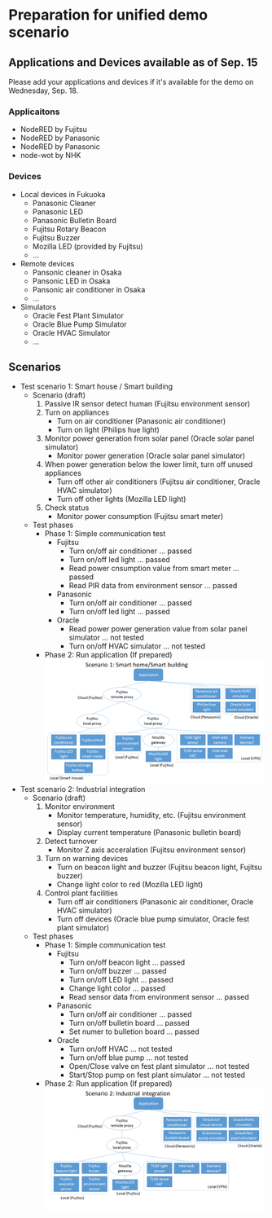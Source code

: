 # Preparation for unified demo scenario

## Applications and Devices available as of Sep. 15

Please add your applications and devices if it's available for the demo on Wednesday, Sep. 18.

### Applicaitons
* NodeRED by Fujitsu
* NodeRED by Panasonic
* NodeRED by Panasonic
* node-wot by NHK

### Devices
* Local devices in Fukuoka
  * Panasonic Cleaner
  * Panasonic LED
  * Panasonic Bulletin Board
  * Fujitsu Rotary Beacon
  * Fujitsu Buzzer
  * Mozilla LED (provided by Fujitsu)
  * ...
* Remote devices
  * Pansonic cleaner in Osaka
  * Pansonic LED in Osaka
  * Pansonic air conditioner in Osaka
  * ...
* Simulators
  * Oracle Fest Plant Simulator
  * Oracle Blue Pump Simulator
  * Oracle HVAC Simulator
  * ...

## Scenarios

- Test scenario 1: Smart house / Smart building
  - Scenario (draft)
    1. Passive IR sensor detect human (Fujitsu environment sensor)
    1. Turn on appliances
       - Turn on air conditioner (Panasonic air conditioner)
       - Turn on light (Philips hue light)
    1. Monitor power generation from solar panel (Oracle solar panel simulator)
       - Monitor power generation (Oracle solar panel simulator)
    1. When power generation below the lower limit, turn off unused appliances
       - Turn off other air conditioners (Fujitsu air conditioner, Oracle HVAC simulator)
       - Turn off other lights (Mozilla LED light)
    1. Check status
       - Monitor power consumption (Fujitsu smart meter)
  - Test phases
    - Phase 1: Simple communication test  
        - Fujitsu
          - Turn on/off air conditioner ... passed
          - Turn on/off led light ... passed
          - Read power cnsumption value from smart meter ... passed
          - Read PIR data from environment sensor ... passed
        - Panasonic
          - Turn on/off air conditioner ... passed
          - Turn on/off led light ... passed
        - Oracle
          - Read power power generation value from solar panel simulator ... not tested
          - Turn on/off HVAC simulator ... not tested
    - Phase 2: Run application (If prepared)
![scenario1][]
- Test scenario 2: Industrial integration
  - Scenario (draft)
    1. Monitor environment
       - Monitor temperature, humidity, etc. (Fujitsu environment sensor)
       - Display current temperature (Panasonic bulletin board)
    1. Detect turnover
       - Monitor Z axis acceralation (Fujitsu environment sensor)
    1. Turn on warning devices
       - Turn on beacon light and buzzer (Fujitsu beacon light, Fujitsu buzzer)
       - Change light color to red (Mozilla LED light)
    1. Control plant facilities
       - Turn off air conditioners (Panasonic air conditioner, Oracle HVAC simulator)
       - Turn off devices (Oracle blue pump simulator, Oracle fest plant simulator)
  - Test phases
    - Phase 1: Simple communication test  
        - Fujitsu
          - Turn on/off beacon light ... passed
          - Turn on/off buzzer ... passed
          - Turn on/off LED light ... passed
          - Change light color ... passed
          - Read sensor data from environment sensor ... passed
        - Panasonic
          - Turn on/off air conditioner ... passed
          - Turn on/off bulletin board ... passed
          - Set numer to bulletion board ... passed
        - Oracle
          - Turn on/off HVAC ... not tested
          - Turn on/off blue pump ... not tested
          - Open/Close valve on fest plant simulator ... not tested
          - Start/Stop pump on fest plant simulator ... not tested
    - Phase 2: Run application (If prepared)
![scenario2][]

[scenario1]:images/test_scenario_1.png
[scenario2]:images/test_scenario_2.png
